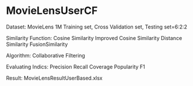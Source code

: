 # MovieLensUserCF

Dataset: MovieLens 1M
Training set, Cross Validation set, Testing set=6:2:2

Similarity Function:
Cosine Similarity
Improved Cosine Similarity
Distance Similarity
FusionSimilarity

Algorithm:
Collaborative Filtering

Evaluating Indics:
Precision
Recall
Coverage
Popularity
F1

Result:
MovieLensResultUserBased.xlsx
